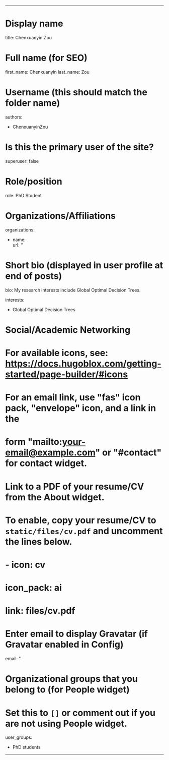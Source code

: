
---
# Display name
title: Chenxuanyin Zou

# Full name (for SEO)
first_name: Chenxuanyin
last_name: Zou

# Username (this should match the folder name)
authors:
  - ChenxuanyinZou

# Is this the primary user of the site?
superuser: false

# Role/position
role: PhD Student

# Organizations/Affiliations
organizations:
  - name:  
    url: ''

# Short bio (displayed in user profile at end of posts)
bio: My research interests include Global Optimal Decision Trees.

interests:
  - <span class="text-gray-500">Global Optimal Decision Trees</span>
 
 

 

# Social/Academic Networking
# For available icons, see: https://docs.hugoblox.com/getting-started/page-builder/#icons
#   For an email link, use "fas" icon pack, "envelope" icon, and a link in the
#   form "mailto:your-email@example.com" or "#contact" for contact widget.
 
  
# Link to a PDF of your resume/CV from the About widget.
# To enable, copy your resume/CV to `static/files/cv.pdf` and uncomment the lines below.
# - icon: cv
#   icon_pack: ai
#   link: files/cv.pdf

# Enter email to display Gravatar (if Gravatar enabled in Config)
email: ''

# Organizational groups that you belong to (for People widget)
#   Set this to `[]` or comment out if you are not using People widget.
user_groups:
  - PhD students

---

